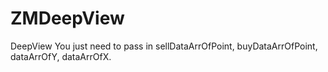 # ZMDeepView
DeepView
You just need to pass in sellDataArrOfPoint, buyDataArrOfPoint, dataArrOfY, dataArrOfX.
